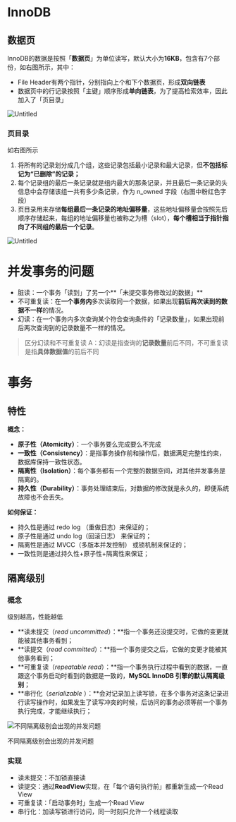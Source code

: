 # InnoDB

## 数据页

InnoDB的数据是按照「**数据页**」为单位读写，默认大小为**16KB**，包含有7个部份，如右图所示，其中：

- File Header有两个指针，分别指向上个和下个数据页，形成**双向链表**
- 数据页中的行记录按照「主键」顺序形成**单向链表**，为了提高检索效率，因此加入了「页目录」

![Untitled](https://s3-us-west-2.amazonaws.com/secure.notion-static.com/14cb7f7b-d0f6-441b-8b24-08b7e46cd6a5/Untitled.png)

### 页目录

如右图所示

1. 将所有的记录划分成几个组，这些记录包括最小记录和最大记录，但**不包括标记为“已删除”的记录；**
2. 每个记录组的最后一条记录就是组内最大的那条记录，并且最后一条记录的头信息中会存储该组一共有多少条记录，作为 n_owned 字段（右图中粉红色字段）
3. 页目录用来存储**每组最后一条记录的地址偏移量**，这些地址偏移量会按照先后顺序存储起来，每组的地址偏移量也被称之为槽（slot），**每个槽相当于指针指向了不同组的最后一个记录**。

![Untitled](https://s3-us-west-2.amazonaws.com/secure.notion-static.com/fb950aa2-a465-46b2-94c0-6f2ff28f6bba/Untitled.png)

# 并发事务的问题

- 脏读：一个事务「读到」了另一个**「未提交事务修改过的数据」**
- 不可重复读：在**一个事务内**多次读取同一个数据，如果出现**前后两次读到的数据不一样**的情况。
- 幻读：在一个事务内多次查询某个符合查询条件的「记录数量」，如果出现前后两次查询到的记录数量不一样的情况。

> 区分幻读和不可重复读
A：幻读是指查询的**记录数量**前后不同，不可重复读是指**具体数据值**的前后不同
> 

# 事务

## 特性

**概念：**

- **原子性（Atomicity）**：一个事务要么完成要么不完成
- **一致性（Consistency）**：是指事务操作前和操作后，数据满足完整性约束，数据库保持一致性状态。
- **隔离性（Isolation）**：每个事务都有一个完整的数据空间，对其他并发事务是隔离的。
- **持久性（Durability）**：事务处理结束后，对数据的修改就是永久的，即便系统故障也不会丢失。

**如何保证：**

- 持久性是通过 redo log （重做日志）来保证的；
- 原子性是通过 undo log（回滚日志） 来保证的；
- 隔离性是通过 MVCC（多版本并发控制） 或锁机制来保证的；
- 一致性则是通过持久性+原子性+隔离性来保证；

## 隔离级别

### 概念

级别越高，性能越低

- **读未提交（*read uncommitted*）：**指一个事务还没提交时，它做的变更就能被其他事务看到；
- **读提交（*read committed*）：**指一个事务提交之后，它做的变更才能被其他事务看到；
- **可重复读（*repeatable read*）：**指一个事务执行过程中看到的数据，一直跟这个事务启动时看到的数据是一致的，**MySQL InnoDB 引擎的默认隔离级别**；
- **串行化（*serializable* ）：**会对记录加上读写锁，在多个事务对这条记录进行读写操作时，如果发生了读写冲突的时候，后访问的事务必须等前一个事务执行完成，才能继续执行；

![不同隔离级别会出现的并发问题](https://s3-us-west-2.amazonaws.com/secure.notion-static.com/395ae4c8-3988-4e29-9ea2-a022a72ecf14/Untitled.png)

不同隔离级别会出现的并发问题

### 实现

- 读未提交：不加锁直接读
- 读提交：通过**ReadView**实现，在「每个语句执行前」都重新生成一个Read View
- 可重复读：「启动事务时」生成一个Read View
- 串行化：加读写锁进行访问，同一时刻只允许一个线程读取